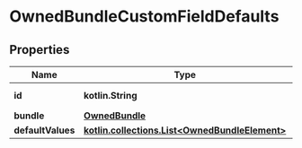 
# OwnedBundleCustomFieldDefaults

## Properties
Name | Type | Description | Notes
------------ | ------------- | ------------- | -------------
**id** | **kotlin.String** |  |  [optional] [readonly]
**bundle** | [**OwnedBundle**](OwnedBundle.md) |  |  [optional]
**defaultValues** | [**kotlin.collections.List&lt;OwnedBundleElement&gt;**](OwnedBundleElement.md) |  |  [optional]



